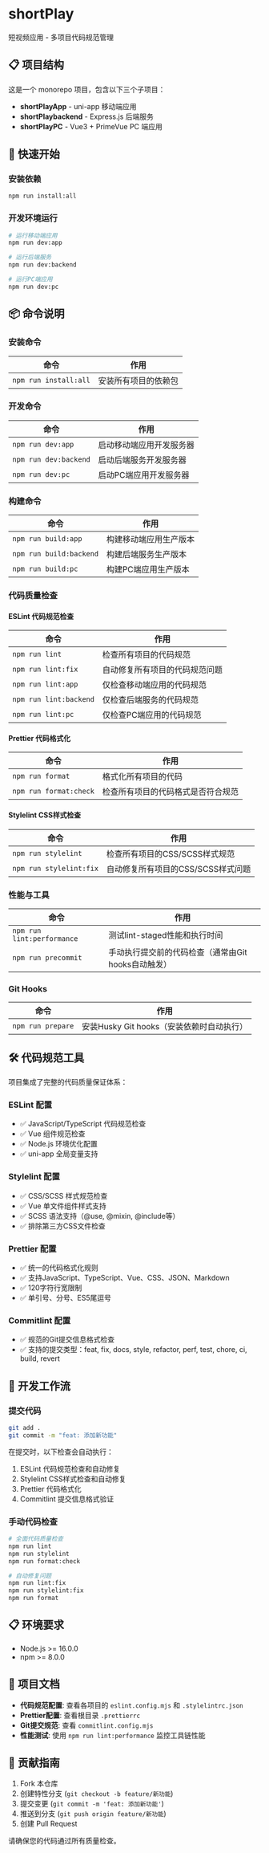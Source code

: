 # shortPlay

短视频应用 - 多项目代码规范管理

## 📋 项目结构

这是一个 monorepo 项目，包含以下三个子项目：

- **shortPlayApp** - uni-app 移动端应用
- **shortPlaybackend** - Express.js 后端服务
- **shortPlayPC** - Vue3 + PrimeVue PC 端应用

## 🚀 快速开始

### 安装依赖

```bash
npm run install:all
```

### 开发环境运行

```bash
# 运行移动端应用
npm run dev:app

# 运行后端服务
npm run dev:backend

# 运行PC端应用
npm run dev:pc
```

## 📦 命令说明

### 安装命令

| 命令                  | 作用                 |
| --------------------- | -------------------- |
| `npm run install:all` | 安装所有项目的依赖包 |

### 开发命令

| 命令                  | 作用                     |
| --------------------- | ------------------------ |
| `npm run dev:app`     | 启动移动端应用开发服务器 |
| `npm run dev:backend` | 启动后端服务开发服务器   |
| `npm run dev:pc`      | 启动PC端应用开发服务器   |

### 构建命令

| 命令                    | 作用                   |
| ----------------------- | ---------------------- |
| `npm run build:app`     | 构建移动端应用生产版本 |
| `npm run build:backend` | 构建后端服务生产版本   |
| `npm run build:pc`      | 构建PC端应用生产版本   |

### 代码质量检查

#### ESLint 代码规范检查

| 命令                   | 作用                           |
| ---------------------- | ------------------------------ |
| `npm run lint`         | 检查所有项目的代码规范         |
| `npm run lint:fix`     | 自动修复所有项目的代码规范问题 |
| `npm run lint:app`     | 仅检查移动端应用的代码规范     |
| `npm run lint:backend` | 仅检查后端服务的代码规范       |
| `npm run lint:pc`      | 仅检查PC端应用的代码规范       |

#### Prettier 代码格式化

| 命令                   | 作用                               |
| ---------------------- | ---------------------------------- |
| `npm run format`       | 格式化所有项目的代码               |
| `npm run format:check` | 检查所有项目的代码格式是否符合规范 |

#### Stylelint CSS样式检查

| 命令                    | 作用                               |
| ----------------------- | ---------------------------------- |
| `npm run stylelint`     | 检查所有项目的CSS/SCSS样式规范     |
| `npm run stylelint:fix` | 自动修复所有项目的CSS/SCSS样式问题 |

### 性能与工具

| 命令                       | 作用                                                |
| -------------------------- | --------------------------------------------------- |
| `npm run lint:performance` | 测试lint-staged性能和执行时间                       |
| `npm run precommit`        | 手动执行提交前的代码检查（通常由Git hooks自动触发） |

### Git Hooks

| 命令              | 作用                                      |
| ----------------- | ----------------------------------------- |
| `npm run prepare` | 安装Husky Git hooks（安装依赖时自动执行） |

## 🛠️ 代码规范工具

项目集成了完整的代码质量保证体系：

### ESLint 配置

- ✅ JavaScript/TypeScript 代码规范检查
- ✅ Vue 组件规范检查
- ✅ Node.js 环境优化配置
- ✅ uni-app 全局变量支持

### Stylelint 配置

- ✅ CSS/SCSS 样式规范检查
- ✅ Vue 单文件组件样式支持
- ✅ SCSS 语法支持（@use, @mixin, @include等）
- ✅ 排除第三方CSS文件检查

### Prettier 配置

- ✅ 统一的代码格式化规则
- ✅ 支持JavaScript、TypeScript、Vue、CSS、JSON、Markdown
- ✅ 120字符行宽限制
- ✅ 单引号、分号、ES5尾逗号

### Commitlint 配置

- ✅ 规范的Git提交信息格式检查
- ✅ 支持的提交类型：feat, fix, docs, style, refactor, perf, test, chore, ci, build, revert

## 🔧 开发工作流

### 提交代码

```bash
git add .
git commit -m "feat: 添加新功能"
```

在提交时，以下检查会自动执行：

1. ESLint 代码规范检查和自动修复
2. Stylelint CSS样式检查和自动修复
3. Prettier 代码格式化
4. Commitlint 提交信息格式验证

### 手动代码检查

```bash
# 全面代码质量检查
npm run lint
npm run stylelint
npm run format:check

# 自动修复问题
npm run lint:fix
npm run stylelint:fix
npm run format
```

## 📋 环境要求

- Node.js >= 16.0.0
- npm >= 8.0.0

## 📖 项目文档

- **代码规范配置**: 查看各项目的 `eslint.config.mjs` 和 `.stylelintrc.json`
- **Prettier配置**: 查看根目录 `.prettierrc`
- **Git提交规范**: 查看 `commitlint.config.mjs`
- **性能测试**: 使用 `npm run lint:performance` 监控工具链性能

## 🤝 贡献指南

1. Fork 本仓库
2. 创建特性分支 (`git checkout -b feature/新功能`)
3. 提交变更 (`git commit -m 'feat: 添加新功能'`)
4. 推送到分支 (`git push origin feature/新功能`)
5. 创建 Pull Request

请确保您的代码通过所有质量检查。
